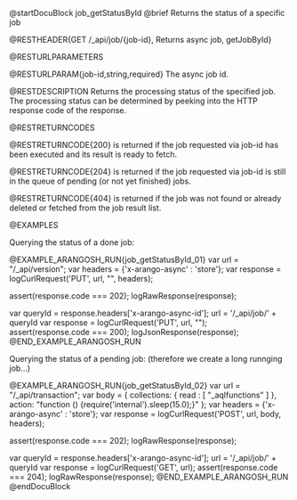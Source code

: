 
@startDocuBlock job_getStatusById
@brief Returns the status of a specific job

@RESTHEADER{GET /_api/job/{job-id}, Returns async job, getJobById}

@RESTURLPARAMETERS

@RESTURLPARAM{job-id,string,required}
The async job id.

@RESTDESCRIPTION
Returns the processing status of the specified job. The processing status
can be
determined by peeking into the HTTP response code of the response.

@RESTRETURNCODES

@RESTRETURNCODE{200}
is returned if the job requested via job-id has been executed
and its result is ready to fetch.

@RESTRETURNCODE{204}
is returned if the job requested via job-id is still in the queue of pending
(or not yet finished) jobs.

@RESTRETURNCODE{404}
is returned if the job was not found or already deleted or fetched from the
job result list.

@EXAMPLES

Querying the status of a done job:

@EXAMPLE_ARANGOSH_RUN{job_getStatusById_01}
  var url = "/_api/version";
  var headers = {'x-arango-async' : 'store'};
  var response = logCurlRequest('PUT', url, "", headers);

  assert(response.code === 202);
  logRawResponse(response);

  var queryId = response.headers['x-arango-async-id'];
  url = '/_api/job/' + queryId
  var response = logCurlRequest('PUT', url, "");
  assert(response.code === 200);
  logJsonResponse(response);
@END_EXAMPLE_ARANGOSH_RUN

Querying the status of a pending job:
(therefore we create a long runnging job...)

@EXAMPLE_ARANGOSH_RUN{job_getStatusById_02}
  var url = "/_api/transaction";
  var body = {
    collections: {
      read : [ "_aqlfunctions" ]
    },
    action: "function () {require('internal').sleep(15.0);}"
  };
  var headers = {'x-arango-async' : 'store'};
  var response = logCurlRequest('POST', url, body, headers);

  assert(response.code === 202);
  logRawResponse(response);

  var queryId = response.headers['x-arango-async-id'];
  url = '/_api/job/' + queryId
  var response = logCurlRequest('GET', url);
  assert(response.code === 204);
  logRawResponse(response);
@END_EXAMPLE_ARANGOSH_RUN
@endDocuBlock

